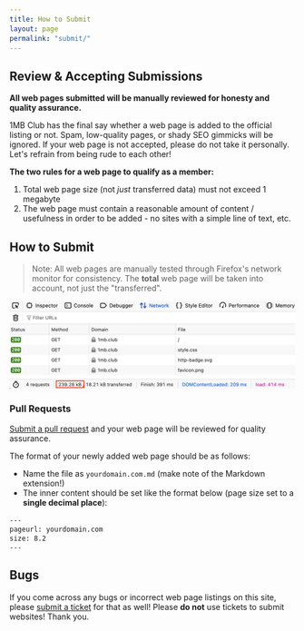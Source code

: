 ```yaml
---
title: How to Submit
layout: page
permalink: "submit/"
---
```


## Review & Accepting Submissions

**All web pages submitted will be manually reviewed for honesty and quality assurance.**

1MB Club has the final say whether a web page is added to the official listing or not. Spam, low-quality pages, or shady SEO gimmicks will be ignored. If your web page is not accepted, please do not take it personally. Let's refrain from being rude to each other!

**The two rules for a web page to qualify as a member:**

<ol>
    <li>Total web page size (not <i>just</i> transferred data) must not exceed 1 megabyte</li>
    <li>The web page must contain a reasonable amount of content / usefulness in order to be added - no sites with a simple line of text, etc.</li>
</ol>

## How to Submit

> Note: All web pages are manually tested through Firefox's network monitor for consistency. The **total** web page will be taken into account, not just the "transferred".

![Firefox network tab showing the full web page size of 1MB Club](/public/images/submit-screenshot.png)

### Pull Requests

[Submit a pull request](https://git.disroot.org/bt/1mb-club/pulls) and your web page will be reviewed for quality assurance.

The format of your newly added web page should be as follows:

- Name the file as `yourdomain.com.md` (make note of the Markdown extension!)
- The inner content should be set like the format below (page size set to a **single decimal place**):

```
---
pageurl: yourdomain.com
size: 8.2
---
```

## Bugs

If you come across any bugs or incorrect web page listings on this site, please [submit a ticket](https://git.disroot.org/bt/1mb-club/issues) for that as well! Please **do not** use tickets to submit websites! Thank you.

